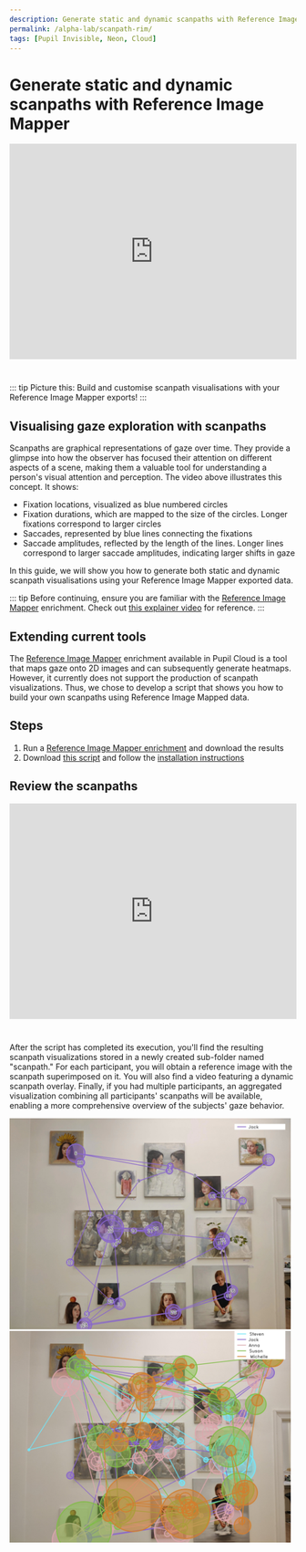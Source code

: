 ```yaml
---
description: Generate static and dynamic scanpaths with Reference Image Mapper
permalink: /alpha-lab/scanpath-rim/
tags: [Pupil Invisible, Neon, Cloud]
---
```


# Generate static and dynamic scanpaths with Reference Image Mapper

<TagLinks />

<div class="iframe-container2">
    <iframe width="2000" height="1500" src="https://www.youtube.com/embed/7V3X4XmbRAM" title="YouTube video player" frameborder="0" allow="accelerometer; autoplay; clipboard-write; encrypted-media; gyroscope; picture-in-picture" allowfullscreen></iframe>
</div> 
<br>

::: tip
Picture this: Build and customise scanpath visualisations with your Reference Image Mapper exports!
:::

## Visualising gaze exploration with scanpaths
Scanpaths are graphical representations of gaze over time. They provide a glimpse into how the observer has focused their attention on different aspects of a scene, making them a valuable tool for understanding a person's visual attention and perception. The video above illustrates this concept. It shows:
- Fixation locations, visualized as blue numbered circles
- Fixation durations, which are mapped to the size of the circles. Longer fixations correspond to larger circles
- Saccades, represented by blue lines connecting the fixations
- Saccade amplitudes, reflected by the length of the lines. Longer lines correspond to larger saccade amplitudes, indicating larger shifts in gaze

In this guide, we will show you how to generate both static and dynamic scanpath visualisations using your Reference 
Image Mapper exported data.

::: tip
Before continuing, ensure you are familiar with the [Reference Image Mapper](/enrichments/reference-image-mapper) 
enrichment. Check out [this explainer video](https://www.youtube.com/watch?v=ygqzQEzUIS4&t=56s) for reference.
:::

## Extending current tools
The [Reference Image Mapper](/enrichments/reference-image-mapper) enrichment available in Pupil Cloud is a tool that maps gaze onto
2D images and can subsequently generate heatmaps. However, it currently does not support the production of scanpath visualizations.
Thus, we chose to develop a script that shows you how to build your own scanpaths using Reference Image Mapped data.


## Steps
1. Run a [Reference Image Mapper enrichment](https://docs.pupil-labs.com/enrichments/reference-image-mapper/) and download the results
2. Download [this script](https://gist.github.com/elepl94/9f669c4d81e455cf2095957831219664) and follow the [installation instructions](https://gist.github.com/elepl94/9f669c4d81e455cf2095957831219664#installation)

## Review the scanpaths
<div class="iframe-container2">
    <iframe width="2000" height="1500" src="https://www.youtube.com/embed/X43aTIRjwgQ?si=aTzAkRrYNqdOEf0T" title="YouTube video player" frameborder="0" allow="accelerometer; autoplay; clipboard-write; encrypted-media; gyroscope; picture-in-picture" allowfullscreen></iframe>
</div> 
<br>

After the script has completed its execution, you'll find the resulting scanpath visualizations stored in a newly created 
sub-folder named "scanpath." For each participant, you will obtain a reference image with the scanpath superimposed on it. 
You will also find a video featuring a dynamic scanpath overlay. Finally, if you had multiple participants, an aggregated 
visualization combining all participants' scanpaths will be available, enabling a more comprehensive overview of the subjects'
gaze behavior.

<div style="display: flex; justify-content: space-between;">
    <div style="flex: 1; margin-right: 10px;">
        <div style="width: 100%; text-align: center;">
            <img src="../media/alpha-lab/Jack_scanpath.jpeg" alt="Jack Scanpath" style="width: 100%; height: 100%;">
        </div>
    </div>
</div>

<div style="display: flex; justify-content: space-between;">
    <div style="flex: 1; margin-right: 10px;">
        <div style="width: 100%; text-align: center;">
            <img src="../media/alpha-lab/general_scanpath.jpeg" alt="General Scanpath" style="width: 100%; height: 100%;">
        </div>
    </div>
</div>

<style scoped>
    img, iframe {
        width: 100%;
        height: 100%;
        object-fit: contain;
        box-sizing: border-box;
    }

    .iframe-container2 {
        position: relative;
        width: 100%;
        padding-bottom: 75%;
        margin-bottom: 10px;
        height: 0;
        margin-left: 0;
        margin-right: 0;
    }

    .iframe-container2 iframe {
        position: absolute;
        top: 0;
        left: 0;
        width: 100%;
        height: 100%;
    }
</style>
